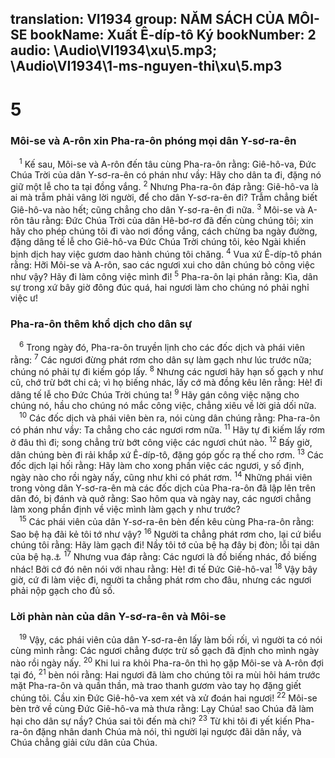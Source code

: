 translation: VI1934
group: NĂM SÁCH CỦA MÔI-SE
bookName: Xuất Ê-díp-tô Ký 
bookNumber: 2
audio: \Audio\VI1934\xu\5.mp3; \Audio\VI1934\1-ms-nguyen-thi\xu\5.mp3
-------

<div class="title"><h1>5</h1><h3>Môi-se và A-rôn xin Pha-ra-ôn phóng mọi dân Y-sơ-ra-ên</h3></div>
<span class="verse xu_5_1"> <sup>1</sup> Kế sau, Môi-se và A-rôn đến tâu cùng Pha-ra-ôn rằng: Giê-hô-va, Đức Chúa Trời của dân Y-sơ-ra-ên có phán như vầy: Hãy cho dân ta đi, đặng nó giữ một lễ cho ta tại đồng vắng. </span>
<span class="verse xu_5_2"><sup>2</sup> Nhưng Pha-ra-ôn đáp rằng: Giê-hô-va là ai mà trẫm phải vâng lời người, để cho dân Y-sơ-ra-ên đi? Trẫm chẳng biết Giê-hô-va nào hết; cũng chẳng cho dân Y-sơ-ra-ên đi nữa. </span>
<span class="verse xu_5_3"><sup>3</sup> Môi-se và A-rôn tâu rằng: Đức Chúa Trời của dân Hê-bơ-rơ đã đến cùng chúng tôi; xin hãy cho phép chúng tôi đi vào nơi đồng vắng, cách chừng ba ngày đường, đặng dâng tế lễ cho Giê-hô-va Đức Chúa Trời chúng tôi, kẻo Ngài khiến bịnh dịch hay việc gươm dao hành chúng tôi chăng. </span>
<span class="verse xu_5_4"><sup>4</sup> Vua xứ Ê-díp-tô phán rằng: Hỡi Môi-se và A-rôn, sao các ngươi xui cho dân chúng bỏ công việc như vậy? Hãy đi làm công việc mình đi! </span>
<span class="verse xu_5_5"><sup>5</sup> Pha-ra-ôn lại phán rằng: Kìa, dân sự trong xứ bây giờ đông đúc quá, hai ngươi làm cho chúng nó phải nghỉ việc ư! <br/></span>
<div class="title"><h3>Pha-ra-ôn thêm khổ dịch cho dân sự</h3></div>
<span class="verse xu_5_6"> <sup>6</sup> Trong ngày đó, Pha-ra-ôn truyền lịnh cho các đốc dịch và phái viên rằng: </span>
<span class="verse xu_5_7"><sup>7</sup> Các ngươi đừng phát rơm cho dân sự làm gạch như lúc trước nữa; chúng nó phải tự đi kiếm góp lấy. </span>
<span class="verse xu_5_8"><sup>8</sup> Nhưng các ngươi hãy hạn số gạch y như cũ, chớ trừ bớt chi cả; vì họ biếng nhác, lấy cớ mà đồng kêu lên rằng: Hè! đi dâng tế lễ cho Đức Chúa Trời chúng ta! </span>
<span class="verse xu_5_9"><sup>9</sup> Hãy gán công việc nặng cho chúng nó, hầu cho chúng nó mắc công việc, chẳng xiêu về lời giả dối nữa. <br/></span>
<span class="verse xu_5_10"> <sup>10</sup> Các đốc dịch và phái viên bèn ra, nói cùng dân chúng rằng: Pha-ra-ôn có phán như vầy: Ta chẳng cho các ngươi rơm nữa. </span>
<span class="verse xu_5_11"><sup>11</sup> Hãy tự đi kiếm lấy rơm ở đâu thì đi; song chẳng trừ bớt công việc các ngươi chút nào. </span>
<span class="verse xu_5_12"><sup>12</sup> Bấy giờ, dân chúng bèn đi rải khắp xứ Ê-díp-tô, đặng góp gốc rạ thế cho rơm. </span>
<span class="verse xu_5_13"><sup>13</sup> Các đốc dịch lại hối rằng: Hãy làm cho xong phần việc các ngươi, y số định, ngày nào cho rồi ngày nấy, cũng như khi có phát rơm. </span>
<span class="verse xu_5_14"><sup>14</sup> Những phái viên trong vòng dân Y-sơ-ra-ên mà các đốc dịch của Pha-ra-ôn đã lập lên trên dân đó, bị đánh và quở rằng: Sao hôm qua và ngày nay, các ngươi chẳng làm xong phần định về việc mình làm gạch y như trước? <br/></span>
<span class="verse xu_5_15"> <sup>15</sup> Các phái viên của dân Y-sơ-ra-ên bèn đến kêu cùng Pha-ra-ôn rằng: Sao bệ hạ đãi kẻ tôi tớ như vậy? </span>
<span class="verse xu_5_16"><sup>16</sup> Người ta chẳng phát rơm cho, lại cứ biểu chúng tôi rằng: Hãy làm gạch đi! Nầy tôi tớ của bệ hạ đây bị đòn; lỗi tại dân của bệ hạ.<a data-toggle="tooltip" data-placement="bottom" title="Cũng có bản địch: bệ hạ lỗi cùng Dan sự vậy">⚓</a></span>
<span class="verse xu_5_17"><sup>17</sup> Nhưng vua đáp rằng: Các ngươi là đồ biếng nhác, đồ biếng nhác! Bởi cớ đó nên nói với nhau rằng: Hè! đi tế Đức Giê-hô-va! </span>
<span class="verse xu_5_18"><sup>18</sup> Vậy bây giờ, cứ đi làm việc đi, người ta chẳng phát rơm cho đâu, nhưng các ngươi phải nộp gạch cho đủ số. <br/></span>
<div class="title"><h3>Lời phàn nàn của dân Y-sơ-ra-ên và Môi-se</h3></div>
<span class="verse xu_5_19"> <sup>19</sup> Vậy, các phái viên của dân Y-sơ-ra-ên lấy làm bối rối, vì người ta có nói cùng mình rằng: Các ngươi chẳng được trừ số gạch đã định cho mình ngày nào rồi ngày nấy. </span>
<span class="verse xu_5_20"><sup>20</sup> Khi lui ra khỏi Pha-ra-ôn thì họ gặp Môi-se và A-rôn đợi tại đó, </span>
<span class="verse xu_5_21"><sup>21</sup> bèn nói rằng: Hai ngươi đã làm cho chúng tôi ra mùi hôi hám trước mặt Pha-ra-ôn và quần thần, mà trao thanh gươm vào tay họ đặng giết chúng tôi. Cầu xin Đức Giê-hô-va xem xét và xử đoán hai ngươi! </span>
<span class="verse xu_5_22"><sup>22</sup> Môi-se bèn trở về cùng Đức Giê-hô-va mà thưa rằng: Lạy Chúa! sao Chúa đã làm hại cho dân sự nầy? Chúa sai tôi đến mà chi? </span>
<span class="verse xu_5_23"><sup>23</sup> Từ khi tôi đi yết kiến Pha-ra-ôn đặng nhân danh Chúa mà nói, thì người lại ngược đãi dân nầy, và Chúa chẳng giải cứu dân của Chúa. <br/></span>
